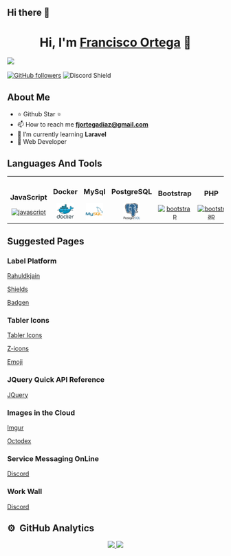 ## Hi there 👋

<!--
**rfortega/rfortega** is a ✨ _special_ ✨ repository because its `README.md` (this file) appears on your GitHub profile.

Here are some ideas to get you started:

- 🔭 I’m currently working on ...
- 🌱 I’m currently learning ...
- 👯 I’m looking to collaborate on ...
- 🤔 I’m looking for help with ...
- 💬 Ask me about ...
- 📫 How to reach me: ...
- 😄 Pronouns: ...
- ⚡ Fun fact: ...
-->

<div align="center">
<h1 align="center">Hi, I'm <a href="#">Francisco Ortega</a> 👋</h1>
</div>
<!-- <a href="https://github.com/rfortega" target="_blank" rel="noreferrer"><img src="https://i.imgur.com/HByYetH.jpg"></a> -->
<a href="https://github.com/rfortega" target="_blank" rel="noreferrer"><img src="https://imgur.com/a/rbOitSq"></a>

[![GitHub followers](https://img.shields.io/github/followers/arisguimera?style=social)](https://github.com/rfortega)
![Discord Shield](https://discordapp.com/api/guilds/807719549075980308/widget.png?style=shield)

## About Me
- ⭐ Github Star ⭐ 
- 📫 How to reach me **fjortegadiaz@gmail.com**
- 🌱 I’m currently learning **Laravel**
- 💬 Web Developer

## Languages And Tools
<table>
<tr>
<td width="20%">
<h3 align="center">JavaScript</h3>
<div align="center">
    <a href="https://developer.mozilla.org/en-US/docs/Web/JavaScript" target="_blank" rel="noreferrer"> 
    <img src="https://raw.githubusercontent.com/jmnote/z-icons/master/svg/javascript.svg" alt="javascript" width="40" height="40"/> </a>
</div>                                                                                          
</td>  
<td width="20%">
    <h3 align="center">Docker</h3>
    <div align="center">
        <a href="https://www.docker.com/" target="_blank" rel="noreferrer">
        <img src="https://raw.githubusercontent.com/devicons/devicon/master/icons/docker/docker-original-wordmark.svg" alt="docker" width="40" height="40"/> </a>
    </div>                                                                                      
</td> 
<td width="20%">
    <h3 align="center">MySql</h3>
    <div align="center">
        <a href="https://www.mysql.com/" target="_blank" rel="noreferrer"> 
        <img src="https://raw.githubusercontent.com/devicons/devicon/master/icons/mysql/mysql-original-wordmark.svg" alt="mysql" width="40" height="40"/> </a>    
    </div>                                                                                      
</td>  
<td width="20%">
    <h3 align="center">PostgreSQL</h3>
    <div align="center">
        <a href="https://www.postgresql.org" target="_blank" rel="noreferrer"> 
        <img src="https://raw.githubusercontent.com/devicons/devicon/master/icons/postgresql/postgresql-original-wordmark.svg" alt="postgresql" width="40" height="40"/> </a>    
    </div>
</td> 
<td width="20%">
    <h3 align="center">Bootstrap</h3>
    <div align="center">
        <a href="https://getbootstrap.com/" target="_blank" rel="noreferrer"> 
        <img src="https://raw.githubusercontent.com/jmnote/z-icons/master/svg/bootstrap.svg" alt="bootstrap" width="40" height="40"/> </a>    
    </div>                                                                                      
</td> 
<td width="20%">
    <h3 align="center">PHP</h3>
    <div align="center">
        <a href="https://www.php.net/" target="_blank" rel="noreferrer"> 
        <img src="https://raw.githubusercontent.com/jmnote/z-icons/master/svg/php.svg" alt="bootstrap" width="40" height="40"/> </a>    
    </div>                                                                                      
</td> 
</table>      

## Suggested Pages
<h3>Label Platform</h3>
<p><a href="https://rahuldkjain.github.io/gh-profile-readme-generator/" target="_blank">Rahuldkjain</a></p>
<p><a href="https://shields.io/" target="_blank">Shields</a></p>
<p><a href="https://badgen.net/" target="_blank">Badgen</a></p>
<h3>Tabler Icons</h3>
<p><a href="https://tablericons.com/" target="_blank">Tabler Icons</a></p>
<p><a href="https://github.com/jmnote/z-icons" target="_blank">Z-icons</a></p>
<p><a href="https://www.webfx.com/tools/emoji-cheat-sheet/" target="_blank">Emoji</a></p>


<h3>JQuery Quick API Reference</h3>
<p><a href="https://oscarotero.com/jquery/" target="_blank">JQuery</a></p>
<h3>Images in the Cloud</h3>
<p><a href="https://imgur.com/" target="_blank">Imgur</a></p>
<p><a href="https://octodex.github.com/" target="_blank">Octodex</a></p>

<h3>Service Messaging OnLine</h3> 
<p><a href="https://discord.com/" target="_blank">Discord</a></p>

<h3>Work Wall</h3> 
<p><a href="https://padlet.com/" target="_blank">Discord</a></p>


## ⚙️ &nbsp;GitHub Analytics
<p align="center">
<a href="https://github.com/rfortega">
  <img height="180em" src="https://github-readme-stats-eight-theta.vercel.app/api?username=elenaPoblete&show_icons=true&theme=algolia&include_all_commits=true&count_private=true"/>
  <img height="180em" src="https://github-readme-stats-eight-theta.vercel.app/api/top-langs/?username=elenaPoblete&layout=compact&langs_count=8&theme=algolia"/>
</a>
</p>

